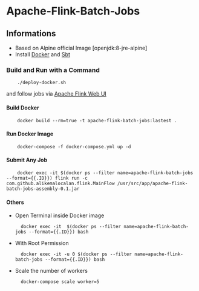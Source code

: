 # Apache-Flink-Batch-Jobs


## Informations

* Based on Alpine official Image [openjdk:8-jre-alpine]
* Install [Docker](https://www.docker.com/) and [Sbt](https://www.scala-sbt.org/)


### Build and Run with a Command

        ./deploy-docker.sh 

 and follow jobs via [Apache Flink Web UI](http://localhost:8081)

#### Build Docker 

        docker build --rm=true -t apache-flink-batch-jobs:lastest .

#### Run Docker Image
        
        docker-compose -f docker-compose.yml up -d


#### Submit Any Job

        docker exec -it $(docker ps --filter name=apache-flink-batch-jobs --format={{.ID}}) flink run -c com.github.alikemalocalan.flink.MainFlow /usr/src/app/apache-flink-batch-jobs-assembly-0.1.jar


#### Others

* Open Terminal inside Docker image

        docker exec -it  $(docker ps --filter name=apache-flink-batch-jobs --format={{.ID}}) bash
        

* With Root Permission

        docker exec -it -u 0 $(docker ps --filter name=apache-flink-batch-jobs --format={{.ID}}) bash
 
* Scale the number of workers

        docker-compose scale worker=5
